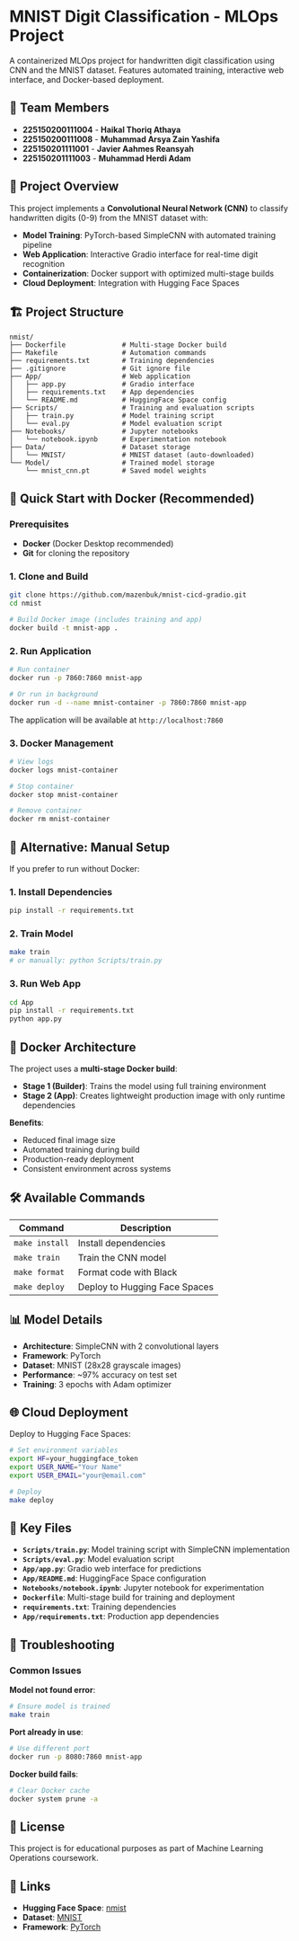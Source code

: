 # MNIST Digit Classification - MLOps Project

A containerized MLOps project for handwritten digit classification using CNN and the MNIST dataset. Features automated training, interactive web interface, and Docker-based deployment.

## 👥 Team Members

- **225150200111004** - **Haikal Thoriq Athaya**
- **225150200111008** - **Muhammad Arsya Zain Yashifa**  
- **225150201111001** - **Javier Aahmes Reansyah**
- **225150201111003** - **Muhammad Herdi Adam**

## 🎯 Project Overview

This project implements a **Convolutional Neural Network (CNN)** to classify handwritten digits (0-9) from the MNIST dataset with:

- **Model Training**: PyTorch-based SimpleCNN with automated training pipeline
- **Web Application**: Interactive Gradio interface for real-time digit recognition  
- **Containerization**: Docker support with optimized multi-stage builds
- **Cloud Deployment**: Integration with Hugging Face Spaces

## 🏗️ Project Structure

```
nmist/
├── Dockerfile              # Multi-stage Docker build
├── Makefile                # Automation commands
├── requirements.txt        # Training dependencies
├── .gitignore              # Git ignore file
├── App/                    # Web application
│   ├── app.py              # Gradio interface
│   ├── requirements.txt    # App dependencies
│   └── README.md           # HuggingFace Space config
├── Scripts/                # Training and evaluation scripts
│   ├── train.py            # Model training script
│   └── eval.py             # Model evaluation script
├── Notebooks/              # Jupyter notebooks
│   └── notebook.ipynb      # Experimentation notebook
├── Data/                   # Dataset storage
│   └── MNIST/              # MNIST dataset (auto-downloaded)
└── Model/                  # Trained model storage
    └── mnist_cnn.pt        # Saved model weights
```

## 🚀 Quick Start with Docker (Recommended)

### Prerequisites
- **Docker** (Docker Desktop recommended)
- **Git** for cloning the repository

### 1. Clone and Build
```bash
git clone https://github.com/mazenbuk/mnist-cicd-gradio.git
cd nmist

# Build Docker image (includes training and app)
docker build -t mnist-app .
```

### 2. Run Application
```bash
# Run container
docker run -p 7860:7860 mnist-app

# Or run in background
docker run -d --name mnist-container -p 7860:7860 mnist-app
```

The application will be available at `http://localhost:7860`

### 3. Docker Management
```bash
# View logs
docker logs mnist-container

# Stop container
docker stop mnist-container

# Remove container
docker rm mnist-container
```

## 🔧 Alternative: Manual Setup

If you prefer to run without Docker:

### 1. Install Dependencies
```bash
pip install -r requirements.txt
```

### 2. Train Model
```bash
make train
# or manually: python Scripts/train.py
```

### 3. Run Web App
```bash
cd App
pip install -r requirements.txt
python app.py
```

## 🐳 Docker Architecture

The project uses a **multi-stage Docker build**:

- **Stage 1 (Builder)**: Trains the model using full training environment
- **Stage 2 (App)**: Creates lightweight production image with only runtime dependencies

**Benefits**:
- Reduced final image size
- Automated training during build
- Production-ready deployment
- Consistent environment across systems

## 🛠️ Available Commands

| Command | Description |
|---------|-------------|
| `make install` | Install dependencies |
| `make train` | Train the CNN model |
| `make format` | Format code with Black |
| `make deploy` | Deploy to Hugging Face Spaces |

## 📊 Model Details

- **Architecture**: SimpleCNN with 2 convolutional layers
- **Framework**: PyTorch
- **Dataset**: MNIST (28x28 grayscale images)
- **Performance**: ~97% accuracy on test set
- **Training**: 3 epochs with Adam optimizer

## 🌐 Cloud Deployment

Deploy to Hugging Face Spaces:

```bash
# Set environment variables
export HF=your_huggingface_token
export USER_NAME="Your Name"
export USER_EMAIL="your@email.com"

# Deploy
make deploy
```

## 📁 Key Files

- **`Scripts/train.py`**: Model training script with SimpleCNN implementation
- **`Scripts/eval.py`**: Model evaluation script
- **`App/app.py`**: Gradio web interface for predictions
- **`App/README.md`**: HuggingFace Space configuration
- **`Notebooks/notebook.ipynb`**: Jupyter notebook for experimentation
- **`Dockerfile`**: Multi-stage build for training and deployment
- **`requirements.txt`**: Training dependencies
- **`App/requirements.txt`**: Production app dependencies

## 🔧 Troubleshooting

### Common Issues

**Model not found error**:
```bash
# Ensure model is trained
make train
```

**Port already in use**:
```bash
# Use different port
docker run -p 8080:7860 mnist-app
```

**Docker build fails**:
```bash
# Clear Docker cache
docker system prune -a
```

## 📄 License

This project is for educational purposes as part of Machine Learning Operations coursework.

## 🔗 Links

- **Hugging Face Space**: [nmist](https://huggingface.co/spaces/mazenbuk/nmist)
- **Dataset**: [MNIST](http://yann.lecun.com/exdb/mnist/)
- **Framework**: [PyTorch](https://pytorch.org/)
